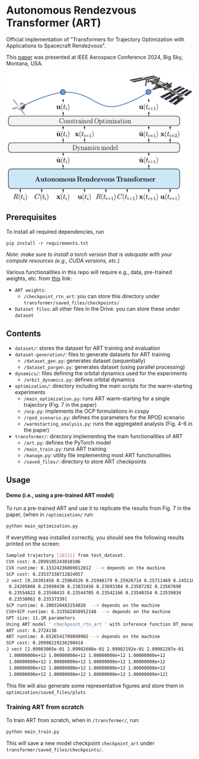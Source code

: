 # Autonomous Rendezvous Transformer (ART)
Official implementation of "Transformers for Trajectory Optimization with Applications to Spacecraft Rendezvous". 

This [paper](https://arxiv.org/abs/2310.13831) was presented at IEEE Aerospace Conference 2024, Big Sky, Montana, USA.

<img align="center" src="misc/images/art_fig1.jpg" width="700"/></td> <br/>

## Prerequisites
To install all required dependencies, run
```
pip install -r requirements.txt
```

*Note: make sure to install a torch version that is adequate with your compute resources (e.g., CUDA versions, etc.)*

Various functionalities in this repo will require e.g., data, pre-trained weights, etc. from [this](https://drive.google.com/drive/folders/1_4UsfcMR9zUqGmg0NsX_qs3xbXXFtdgQ) link:

* `ART weights`:
    * `/checkpoint_rtn_art`: you can store this directory under `transformer/saved_files/checkpoints/`
* `Dataset files`: all other files in the Drive. you can store these under `dataset`

## Contents

* `dataset/`: stores the dataset for ART training and evaluation
* `dataset-generation/`: files to generate datasets for ART training
    * `/dataset_gen.py`: generates dataset (sequentially)
    * `/dataset_pargen.py`: generates dataset (using parallel processing)
* `dynamics/`: files defining the orbital dynamics used for the experiments
    * `/orbit_dynamics.py`: defines orbital dynamics
* `optimization/`: directory including the main scripts for the warm-starting experiments
    * `/main_optimization.py`: runs ART warm-starting for a single trajectory (Fig. 7 in the paper)
    * `/ocp.py`: implements the OCP formulations in cvxpy
    * `/rpod_scenario.py`: defines the parameters for the RPOD scenario
    * `/warmstarting_analysis.py`: runs the aggregated analysis (Fig. 4-6 in the paper)
* `transformer/`: directory implementing the main functionalities of ART
    * `/art.py`: defines the PyTorch model
    * `/main_train.py`: runs ART training
    * `/manage.py`: utility file implementing most ART functionalities 
    * `/saved_files/`: directory to store ART checkpoints

## Usage

#### Demo (i.e., using a pre-trained ART model)
To run a pre-trained ART and use it to replicate the results from Fig. 7 in the paper, (when in `/optimization/` run:

```bash
python main_optimization.py
```

If everything was installed correctly, you should see the following results printed on the screen:

```bash
Sampled trajectory [18111] from test_dataset.
CVX cost: 0.2099105243010106
CVX runtime: 0.13324236869812012  --> depends on the machine
SCP cost: 0.23537338712824057
J vect [0.26391456 0.25964526 0.25948179 0.25926714 0.25711469 0.24511094
 0.24205866 0.23998438 0.23833456 0.23693384 0.23587282 0.23567698
 0.23554822 0.23548433 0.23544705 0.23542166 0.23540354 0.23539034
 0.23538062 0.23537339]
SCP runtime: 6.200320482254028  --> depends on the machine
CVX+SCP runtime: 6.333562850952148  --> depends on the machine
GPT size: 11.1M parameters
Using ART model ' checkpoint_rtn_art ' with inference function DT_manage.torch_model_inference_dyn()
ART cost: 0.2724136
ART runtime: 0.6526541709899902 --> depends on the machine
SCP cost: 0.20998219236290414
J vect [2.09983065e-01 2.09982608e-01 2.09982192e-01 2.09982207e-01
 1.00000000e+12 1.00000000e+12 1.00000000e+12 1.00000000e+12
 1.00000000e+12 1.00000000e+12 1.00000000e+12 1.00000000e+12
 1.00000000e+12 1.00000000e+12 1.00000000e+12 1.00000000e+12
 1.00000000e+12 1.00000000e+12 1.00000000e+12 1.00000000e+12]
```

This file will also generate some representative figures and store them in `optimization/saved_files/plots`

### Training ART from scratch

To train ART from scratch, when in `/transformer/`, run:

```bash
python main_train.py
```

This will save a new model checkpoint `checkpoint_art` under `transformer/saved_files/checkpoints/`.
